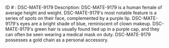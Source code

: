 ID # : DSC-MATE-9179
Description: DSC-MATE-9179 is a human female of average height and weight. DSC-MATE-9179's most notable feature is a series of spots on their face, complemented by a purple lip. DSC-MATE-9179's eyes are a bright shade of blue, reminiscent of clown makeup. DSC-MATE-9179's green hair is usually found tied up in a purple cap, and they can often be seen wearing a medical mask on duty. DSC-MATE-9179 possesses a gold chain as a personal accessory. 